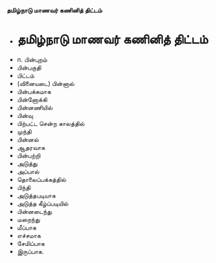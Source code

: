 **தமிழ்நாடு மாணவர் கணினித் திட்டம்**
- # தமிழ்நாடு மாணவர் கணினித் திட்டம்
- n. பின்புறம்
- பின்பகுதி
- பிட்டம்
- (வினையடை) பின்னால்
- பின்பக்கமாக
- பின்னோக்கி
- பின்னணியில்
- பின்வு
- பிற்பட்ட சென்ற காலத்தில்
- முந்தி
- பின்னல்
- ஆதரவாக
- பின்பற்றி
- அடுத்து
- அப்பால்
- தொலைப்பக்கத்தில்
- பிந்தி
- அடுத்தபடியாக
- அடுத்த கீழ்ப்படியில்
- பின்னடைந்து
- மறைந்து
- மீப்பாக
- எச்சமாக
- சேமிப்பாக
- இருப்பாக.

